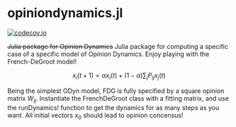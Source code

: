 # opiniondynamics.jl

[![codecov.io](https://img.shields.io/codecov/c/github/luka-bakovic/opiniondynamics.jl/master.svg?style=flat-square)](http://codecov.io/github/luka-bakovic/hits?branch=master)

~~Julia package for Opinion Dynamics~~
Julia package for computing a specific case of a specific model of Opinion Dynamics.
Enjoy playing with the French-DeGroot model!

$$ x_i(t+1) = \alpha x_i(t) + (1-\alpha) \sum_{j} P_{ij}x_j(t) $$

Being the simplest ODyn model, FDG is fully specified by a square opinion matrix $W_{ij}$. Instantiate the FrenchDeGroot class with a fitting matrix, and use the runDynamics! function to get the dynamics for as many steps as you want. All initial vectors $x_0$ should lead to opinion concensus!
